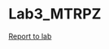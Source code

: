 # Lab3_MTRPZ

[Report to lab](https://docs.google.com/document/d/1oRNM6-vwcxbBxxlSFn2Ng2SRXMIFRyB8XXR3rNDaoT4/edit)
